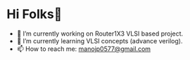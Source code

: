 # Hi Folks👋

- 🔭 I’m currently working on Router1X3 VLSI based project. 
- 🌱 I’m currently learning VLSI concepts (advance verilog).
- 📫 How to reach me: manojp0577@gmail.com

<!--
**18ManojP/18ManojP** is a ✨ _special_ ✨ repository because its `README.md` (this file) appears on your GitHub profile.

Here are some ideas to get you started:

- 🔭 I’m currently working on ...
- 🌱 I’m currently learning ...
- 👯 I’m looking to collaborate on ...
- 🤔 I’m looking for help with ...
- 💬 Ask me about ...
- 📫 How to reach me: ...
- 😄 Pronouns: ...
- ⚡ Fun fact: ...
-->

